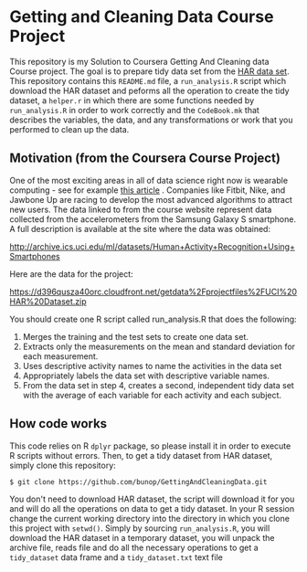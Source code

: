 
Getting and Cleaning Data Course Project
========================================

This repository is my Solution to Coursera Getting And Cleaning data Course project. The goal is to prepare tidy data set from the [HAR data set](http://archive.ics.uci.edu/ml/datasets/Human+Activity+Recognition+Using+Smartphones). This repository contains this `README.md` file, a `run_analysis.R` script which download the HAR dataset and peforms all the operation to create the tidy dataset, a `helper.r` in which there are some functions needed by `run_analysis.R` in order to work correctly and the `CodeBook.mk` that describes the variables, the data, and any transformations or work that you performed to clean up the data.

## Motivation (from the Coursera Course Project)

One of the most exciting areas in all of data science right now is wearable computing - see for example [this article](http://www.insideactivitytracking.com/data-science-activity-tracking-and-the-battle-for-the-worlds-top-sports-brand/) . Companies like Fitbit, Nike, and Jawbone Up are racing to develop the most advanced algorithms to attract new users. The data linked to from the course website represent data collected from the accelerometers from the Samsung Galaxy S smartphone. A full description is available at the site where the data was obtained: 

http://archive.ics.uci.edu/ml/datasets/Human+Activity+Recognition+Using+Smartphones 

Here are the data for the project: 

https://d396qusza40orc.cloudfront.net/getdata%2Fprojectfiles%2FUCI%20HAR%20Dataset.zip 

You should create one R script called run_analysis.R that does the following:

1. Merges the training and the test sets to create one data set.
2. Extracts only the measurements on the mean and standard deviation for each measurement. 
3. Uses descriptive activity names to name the activities in the data set
4. Appropriately labels the data set with descriptive variable names. 
5. From the data set in step 4, creates a second, independent tidy data set with the average of each variable for each activity and each subject.

## How code works

This code relies on R `dplyr` package, so please install it in order to execute R scripts without errors. Then, to get a tidy dataset from HAR dataset, simply clone this repository:

```sh
$ git clone https://github.com/bunop/GettingAndCleaningData.git
```

You don't need to download HAR dataset, the script will download it for you and will do all the operations on data to get a tidy dataset. In your R session change the current working directory into the directory in which you clone this project with `setwd()`. Simply by sourcing `run_analysis.R`, you will download the HAR dataset in a temporary dataset, you will unpack the archive file, reads file and do all the necessary operations to get a `tidy_dataset` data frame and a `tidy_dataset.txt` text file
